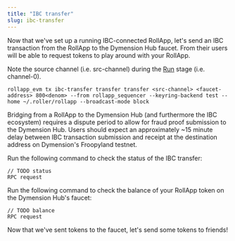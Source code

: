 ```yaml
---
title: "IBC transfer"
slug: ibc-transfer
---
```


Now that we've set up a running IBC-connected RollApp, let's send an IBC transaction from the RollApp to the Dymension Hub faucet. From their users will be able to request tokens to play around with your RollApp.

Note the source channel (i.e. src-channel) during the [Run](run) stage (i.e. channel-0).

```
rollapp_evm tx ibc-transfer transfer transfer <src-channel> <faucet-address> 800<denom> --from rollapp_sequencer --keyring-backend test --home ~/.roller/rollapp --broadcast-mode block
```

Bridging from a RollApp to the Dymension Hub (and furthermore the IBC ecosystem) requires a dispute period to allow for fraud proof submission to the Dymension Hub. Users should expect an approximately ~15 minute delay between IBC transaction submission and receipt at the destination address on Dymension's Froopyland testnet.

Run the following command to check the status of the IBC transfer:

```
// TODO status
RPC request
```

Run the following command to check the balance of your RollApp token on the Dymension Hub's faucet:

```
// TODO balance
RPC request
```

Now that we've sent tokens to the faucet, let's send some tokens to friends!
